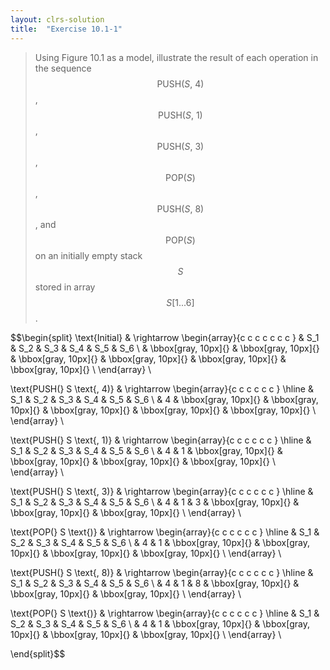```yaml
---
layout: clrs-solution
title:  "Exercise 10.1-1"
---
```

>Using Figure 10.1 as a model, illustrate the result of each operation in the sequence $$\text{PUSH(}S\text{, 4)}$$, $$\text{PUSH(}S\text{, 1)}$$, $$\text{PUSH(}S\text{, 3)}$$, $$\text{POP(}S\text{)}$$, $$\text{PUSH(}S\text{, 8)}$$, and $$\text{POP(}S\text{)}$$ on an initially empty stack $$S$$ stored in array $$S[1...6]$$.

$$\begin{split}
\text{Initial} & \rightarrow \begin{array}{c c c c c c c }
 & S_1 & S_2 & S_3 & S_4 & S_5 & S_6 \\
 & \bbox[gray, 10px]{} & \bbox[gray, 10px]{} & \bbox[gray, 10px]{} & \bbox[gray, 10px]{} & \bbox[gray, 10px]{} & \bbox[gray, 10px]{} \\
\end{array} \\

\text{PUSH(} S \text{, 4)} & \rightarrow \begin{array}{c c c c c c }
\hline & S_1 & S_2 & S_3 & S_4 & S_5 & S_6 \\
 & 4 & \bbox[gray, 10px]{} & \bbox[gray, 10px]{} & \bbox[gray, 10px]{} & \bbox[gray, 10px]{} & \bbox[gray, 10px]{} \\
\end{array} \\

\text{PUSH(} S \text{, 1)} & \rightarrow \begin{array}{c c c c c c }
\hline & S_1 & S_2 & S_3 & S_4 & S_5 & S_6 \\
 & 4 & 1 & \bbox[gray, 10px]{} & \bbox[gray, 10px]{} & \bbox[gray, 10px]{} & \bbox[gray, 10px]{} \\
\end{array} \\

\text{PUSH(} S \text{, 3)} & \rightarrow \begin{array}{c c c c c c }
\hline & S_1 & S_2 & S_3 & S_4 & S_5 & S_6 \\
 & 4 & 1 & 3 & \bbox[gray, 10px]{} & \bbox[gray, 10px]{} & \bbox[gray, 10px]{} \\
\end{array} \\

\text{POP(} S \text{)} & \rightarrow \begin{array}{c c c c c c }
\hline & S_1 & S_2 & S_3 & S_4 & S_5 & S_6 \\
 & 4 & 1 & \bbox[gray, 10px]{} & \bbox[gray, 10px]{} & \bbox[gray, 10px]{} & \bbox[gray, 10px]{} \\
\end{array} \\

\text{PUSH(} S \text{, 8)} & \rightarrow \begin{array}{c c c c c c }
\hline & S_1 & S_2 & S_3 & S_4 & S_5 & S_6 \\
 & 4 & 1 & 8 & \bbox[gray, 10px]{} & \bbox[gray, 10px]{} & \bbox[gray, 10px]{} \\
\end{array} \\

\text{POP(} S \text{)} & \rightarrow \begin{array}{c c c c c c }
\hline & S_1 & S_2 & S_3 & S_4 & S_5 & S_6 \\
 & 4 & 1 & \bbox[gray, 10px]{} & \bbox[gray, 10px]{} & \bbox[gray, 10px]{} & \bbox[gray, 10px]{} \\
\end{array} \\

\end{split}$$

